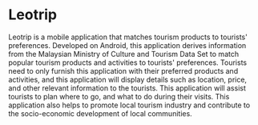 # Leotrip
Leotrip is a mobile application that matches tourism products to tourists' preferences. Developed on Android, this application derives information from the Malaysian Ministry of Culture and Tourism Data Set to match popular tourism products and activities to tourists' preferences. Tourists need to only furnish this application with their preferred products and activities, and this application will display details such as location, price,  and other relevant information to the tourists. This application will assist tourists to plan where to go, and what to do during their visits. This application also helps to promote local tourism industry and contribute to the socio-economic development of local communities.
